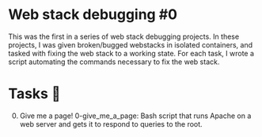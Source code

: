 # Web stack debugging #0
This was the first in a series of web stack debugging projects. In these projects, I was given broken/bugged webstacks in isolated containers, and tasked with fixing the web stack to a working state. For each task, I wrote a script automating the commands necessary to fix the web stack.

# Tasks 📃
0. Give me a page!
0-give_me_a_page: Bash script that runs Apache on a web server and gets it to respond to queries to the root.
